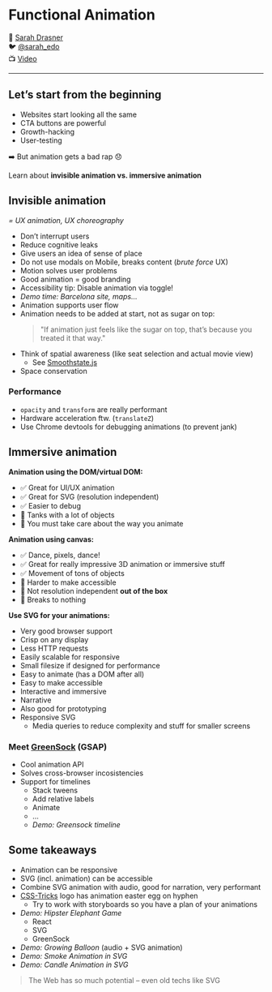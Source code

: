 # Functional Animation

:bust_in_silhouette: [Sarah Drasner](http://sarahdrasnerdesign.com/)  
:bird:               [@sarah_edo](https://twitter.com/sarah_edo)  
:tv:                 [Video](https://vimeo.com/194963386)

---

## Let’s start from the beginning

- Websites start looking all the same
- CTA buttons are powerful
- Growth-hacking
- User-testing

:arrow_right: But animation gets a bad rap :disappointed:

Learn about **invisible animation vs. immersive animation**

## Invisible animation

*= UX animation, UX choreography*

- Don’t interrupt users
- Reduce cognitive leaks
- Give users an idea of sense of place
- Do not use modals on Mobile, breaks content (*brute force* UX)
- Motion solves user problems
- Good animation = good branding
- Accessibility tip: Disable animation via toggle!
- *Demo time: Barcelona site, maps…*
- Animation supports user flow
- Animation needs to be added at start, not as sugar on top:
  > "If animation just feels like the sugar on top, that’s because you treated it that way."
- Think of spatial awareness (like seat selection and actual movie view)
  - See [Smoothstate.js](https://github.com/miguel-perez/smoothState.js)
- Space conservation

### Performance

- `opacity` and `transform` are really performant
- Hardware acceleration ftw. (`translateZ`)
- Use Chrome devtools for debugging animations (to prevent jank)

## Immersive animation

**Animation using the DOM/virtual DOM:**

- :white_check_mark: Great for UI/UX animation
- :white_check_mark: Great for SVG (resolution independent)
- :white_check_mark: Easier to debug
- :no_entry_sign: Tanks with a lot of objects
- :no_entry_sign: You must take care about the way you animate

**Animation using canvas:**

- :white_check_mark: Dance, pixels, dance!
- :white_check_mark: Great for really impressive 3D animation or immersive stuff
- :white_check_mark: Movement of tons of objects
- :no_entry_sign: Harder to make accessible
- :no_entry_sign: Not resolution independent **out of the box**
- :no_entry_sign: Breaks to nothing

**Use SVG for your animations:**

- Very good browser support
- Crisp on any display
- Less HTTP requests
- Easily scalable for responsive
- Small filesize if designed for performance
- Easy to animate (has a DOM after all)
- Easy to make accessible
- Interactive and immersive
- Narrative
- Also good for prototyping
- Responsive SVG
  - Media queries to reduce complexity and stuff for smaller screens

### Meet [GreenSock](http://greensock.com/) (GSAP)

- Cool animation API
- Solves cross-browser incosistencies
- Support for timelines
  - Stack tweens
  - Add relative labels
  - Animate
  - …
  - *Demo: Greensock timeline*

## Some takeaways

- Animation can be responsive
- SVG (incl. animation) can be accessible
- Combine SVG animation with audio, good for narration, very performant
- [CSS-Tricks](https://css-tricks.com) logo has animation easter egg on hyphen
  - Try to work with storyboards so you have a plan of your animations
- *Demo: Hipster Elephant Game*
  - React
  - SVG
  - GreenSock
- *Demo: Growing Balloon* (audio + SVG animation)
- *Demo: Smoke Animation in SVG*
- *Demo: Candle Animation in SVG*

> The Web has so much potential – even old techs like SVG
